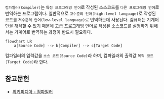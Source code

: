 `컴파일러(Compiler)`는 `특정 프로그래밍 언어`로 작성된 소스코드를 `다른 프로그래밍 언어`로 번역하는 프로그램이다. 일반적으로 `고수준의 언어(high-level language)`로 작성된 코드를 `저수준의 언어(low-level language)`로 번역하는데 사용된다. 컴퓨터는 기계어만을 해석할 수 있기 때문에 고급 프로그래밍 언어로 작성된 소스코드를 실행하기 위해서는 기계어로 번역하는 과정이 반드시 필요하다.

```mermaid
flowchart LR
	a[Source Code] --> b[Compiler] --> c[Target Code]
```

컴파일러의 입력값을 `소스 코드(Source Code)`라 하며, 컴파일러의 출력값 `목적 코드(Target Code)`라 한다.

참고문헌
---

- [위키피디아 - 컴파일러](https://ko.wikipedia.org/wiki/컴파일러)